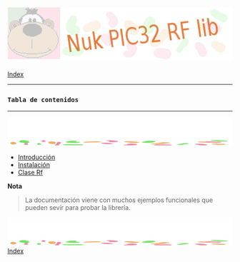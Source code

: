 ![Nuk](img/Nuk-pic-rf-lib.jpg)
------------------------------------------------------------------------------
[Index](Index.md)




------------------------------------------------------------------------------
### `Tabla de contenidos`




------------------------------------------------------------------------------
![separa](img/Nuk-separa.jpg)

* [Introducción](Intro.md)
* [Instalación](Install.md)
* [Clase Rf](Rf.md)

**Nota**
>La documentación viene con muchos ejemplos funcionales que pueden sevir para 
probar la librería.

![separa](img/Nuk-separa.jpg)
[Index](Index.md)



